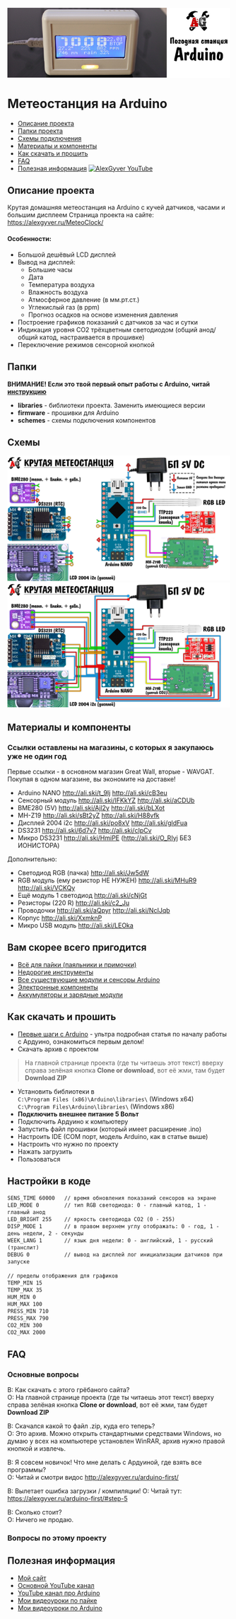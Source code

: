 ![PROJECT_PHOTO](https://github.com/AlexGyver/MeteoClock/blob/master/proj_img.jpg)
# Метеостанция на Arduino
* [Описание проекта](#chapter-0)
* [Папки проекта](#chapter-1)
* [Схемы подключения](#chapter-2)
* [Материалы и компоненты](#chapter-3)
* [Как скачать и прошить](#chapter-4)
* [FAQ](#chapter-5)
* [Полезная информация](#chapter-6)
[![AlexGyver YouTube](http://alexgyver.ru/git_banner.jpg)](https://www.youtube.com/channel/UCgtAOyEQdAyjvm9ATCi_Aig?sub_confirmation=1)

<a id="chapter-0"></a>
## Описание проекта
Крутая домашняя метеостанция на Arduino с кучей датчиков, часами и большим дисплеем
Страница проекта на сайте: https://alexgyver.ru/MeteoClock/  
   
#### Особенности:
- Большой дешёвый LCD дисплей
- Вывод на дисплей:
	- Большие часы
	- Дата
	- Температура воздуха
	- Влажность воздуха
	- Атмосферное давление (в мм.рт.ст.)
	- Углекислый газ (в ppm)
	- Прогноз осадков на основе изменения давления
- Построение графиков показаний с датчиков за час и сутки
- Индикация уровня CO2 трёхцветным светодиодом (общий анод/общий катод, настраивается в прошивке)
- Переключение режимов сенсорной кнопкой

<a id="chapter-1"></a>
## Папки
**ВНИМАНИЕ! Если это твой первый опыт работы с Arduino, читай [инструкцию](#chapter-4)**
- **libraries** - библиотеки проекта. Заменить имеющиеся версии
- **firmware** - прошивки для Arduino
- **schemes** - схемы подключения компонентов

<a id="chapter-2"></a>
## Схемы
![SCHEME](https://github.com/AlexGyver/MeteoClock/blob/master/schemes/scheme1.jpg)
![SCHEME](https://github.com/AlexGyver/MeteoClock/blob/master/schemes/scheme2.jpg)

<a id="chapter-3"></a>
## Материалы и компоненты
### Ссылки оставлены на магазины, с которых я закупаюсь уже не один год
Первые ссылки - в основном магазин Great Wall, вторые - WAVGAT. Покупая в одном магазине, вы экономите на доставке!
- Arduino NANO http://ali.ski/t_9Ij  http://ali.ski/cB3eu
- Сенсорный модуль http://ali.ski/IFKkYZ  http://ali.ski/aCDUb
- BME280 (5V) http://ali.ski/Ajl2y  http://ali.ski/bLXot
- MH-Z19 http://ali.ski/sBt2yZ  http://ali.ski/H88vfk
- Дисплей 2004 i2c http://ali.ski/po8xV  http://ali.ski/gldFua
- DS3231 http://ali.ski/6d7v7  http://ali.ski/cIpCv
- Микро DS3231 http://ali.ski/HmiPE  (http://ali.ski/O_RIyj БЕЗ ИОНИСТОРА)

Дополнительно:
- Светодиод RGB (пачка) http://ali.ski/Jw5dW
- RGB модуль (ему резистор НЕ НУЖЕН) http://ali.ski/MHuR9  http://ali.ski/VCKQy
- Ещё модуль 1 светодиод http://ali.ski/cNjGt
- Резисторы (220 R) http://ali.ski/c2_Ju
- Проводочки http://ali.ski/aQpyr  http://ali.ski/NcIJqb
- Корпус http://ali.ski/XxmknP
- Микро USB модуль http://ali.ski/LEOka

## Вам скорее всего пригодится
* [Всё для пайки (паяльники и примочки)](http://alexgyver.ru/all-for-soldering/)
* [Недорогие инструменты](http://alexgyver.ru/my_instruments/)
* [Все существующие модули и сенсоры Arduino](http://alexgyver.ru/arduino_shop/)
* [Электронные компоненты](http://alexgyver.ru/electronics/)
* [Аккумуляторы и зарядные модули](http://alexgyver.ru/18650/)

<a id="chapter-4"></a>
## Как скачать и прошить
* [Первые шаги с Arduino](http://alexgyver.ru/arduino-first/) - ультра подробная статья по началу работы с Ардуино, ознакомиться первым делом!
* Скачать архив с проектом
> На главной странице проекта (где ты читаешь этот текст) вверху справа зелёная кнопка **Clone or download**, вот её жми, там будет **Download ZIP**
* Установить библиотеки в  
`C:\Program Files (x86)\Arduino\libraries\` (Windows x64)  
`C:\Program Files\Arduino\libraries\` (Windows x86)
* **Подключить внешнее питание 5 Вольт**
* Подключить Ардуино к компьютеру
* Запустить файл прошивки (который имеет расширение .ino)
* Настроить IDE (COM порт, модель Arduino, как в статье выше)
* Настроить что нужно по проекту
* Нажать загрузить
* Пользоваться  

## Настройки в коде
    SENS_TIME 60000   // время обновления показаний сенсоров на экране
    LED_MODE 0        // тип RGB светодиода: 0 - главный катод, 1 - главный анод
    LED_BRIGHT 255    // яркость светодиода СО2 (0 - 255)
    DISP_MODE 1       // в правом верхнем углу отображать: 0 - год, 1 - день недели, 2 - секунды
    WEEK_LANG 1       // язык дня недели: 0 - английский, 1 - русский (транслит)
    DEBUG 0           // вывод на дисплей лог инициализации датчиков при запуске

    // пределы отображения для графиков
    TEMP_MIN 15
    TEMP_MAX 35
    HUM_MIN 0
    HUM_MAX 100
    PRESS_MIN 710
    PRESS_MAX 790
    CO2_MIN 300
    CO2_MAX 2000
	
<a id="chapter-5"></a>
## FAQ
### Основные вопросы
В: Как скачать с этого грёбаного сайта?  
О: На главной странице проекта (где ты читаешь этот текст) вверху справа зелёная кнопка **Clone or download**, вот её жми, там будет **Download ZIP**

В: Скачался какой то файл .zip, куда его теперь?  
О: Это архив. Можно открыть стандартными средствами Windows, но думаю у всех на компьютере установлен WinRAR, архив нужно правой кнопкой и извлечь.

В: Я совсем новичок! Что мне делать с Ардуиной, где взять все программы?  
О: Читай и смотри видос http://alexgyver.ru/arduino-first/

В: Вылетает ошибка загрузки / компиляции!
О: Читай тут: https://alexgyver.ru/arduino-first/#step-5

В: Сколько стоит?  
О: Ничего не продаю.

### Вопросы по этому проекту

<a id="chapter-6"></a>
## Полезная информация
* [Мой сайт](http://alexgyver.ru/)
* [Основной YouTube канал](https://www.youtube.com/channel/UCgtAOyEQdAyjvm9ATCi_Aig?sub_confirmation=1)
* [YouTube канал про Arduino](https://www.youtube.com/channel/UC4axiS76D784-ofoTdo5zOA?sub_confirmation=1)
* [Мои видеоуроки по пайке](https://www.youtube.com/playlist?list=PLOT_HeyBraBuMIwfSYu7kCKXxQGsUKcqR)
* [Мои видеоуроки по Arduino](http://alexgyver.ru/arduino_lessons/)